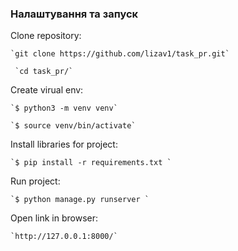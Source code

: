 
### Налаштування та запуск
Clone repository:

	`git clone https://github.com/lizav1/task_pr.git`

	 `cd task_pr/`
 
 
Create virual env:

  	`$ python3 -m venv venv`
  
 	`$ source venv/bin/activate`


Install libraries for project:

  	`$ pip install -r requirements.txt `


Run project:

  	`$ python manage.py runserver `


Open link in browser:

  	`http://127.0.0.1:8000/`
